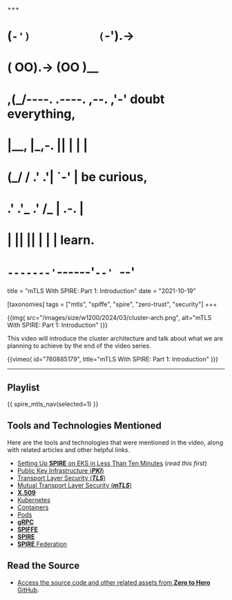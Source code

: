 +++
#   (`-')           (`-').->
#   ( OO).->        (OO )__
# ,(_/----. .----. ,--. ,'-' doubt everything,
# |__,    |\_,-.  ||  | |  |
#  (_/   /    .' .'|  `-'  | be curious,
#  .'  .'_  .'  /_ |  .-.  |
# |       ||      ||  | |  | learn.
# `-------'`------'`--' `--'

title = "mTLS With SPIRE: Part 1: Introduction"
date = "2021-10-19"

[taxonomies]
tags = ["mtls", "spiffe", "spire", "zero-trust", "security"]
+++

{{img(
  src="/images/size/w1200/2024/03/cluster-arch.png",
  alt="mTLS With SPIRE: Part 1: Introduction"
)}}

This video will introduce the cluster architecture and talk about what we are
planning to achieve by the end of the video series.

{{vimeo(
  id="760885179", 
  title="mTLS With SPIRE: Part 1: Introduction"
)}}

--------

## Playlist

{{ spire_mtls_nav(selected=1) }}

## Tools and Technologies Mentioned

Here are the tools and technologies that were mentioned in the video, along with
related articles and other helpful links.

* [Setting Up **SPIRE** on EKS in Less 
  Than Ten Minutes](@/spire/spire-rocks.md) (_read this first_)
* [Public Key Infrastructure (**_PKI_**)](https://en.wikipedia.org/wiki/Public_key_infrastructure)
* [Transport Layer Security (**_TLS_**)](https://en.wikipedia.org/wiki/Transport_Layer_Security)
* [Mutual Transport Layer Security (**_mTLS_**)](https://en.wikipedia.org/wiki/Mutual_authentication)
* [**X.509**](https://en.wikipedia.org/wiki/X.509)
* [Kubernetes](https://kubernetes.io/docs/home/)
* [Containers](https://kubernetes.io/docs/concepts/containers/)
* [Pods](https://kubernetes.io/docs/concepts/workloads/pods/)
* [**gRPC**](https://grpc.io/)
* [**SPIFFE**](https://spiffe.io/)
* [**SPIRE**](https://spiffe.io/docs/latest/spiffe-about/overview/)
* [**SPIRE** Federation](https://spiffe.io/docs/latest/architecture/federation/readme/)

## Read the Source

* [Access the source code and other related assets from **Zero to Hero** GitHub](https://github.com/zerotohero-dev/spire-mtls).
